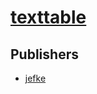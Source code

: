 # [texttable](https://pypi.org/project/texttable)



## Publishers
- [jefke](https://pypi.org/user/jefke)

